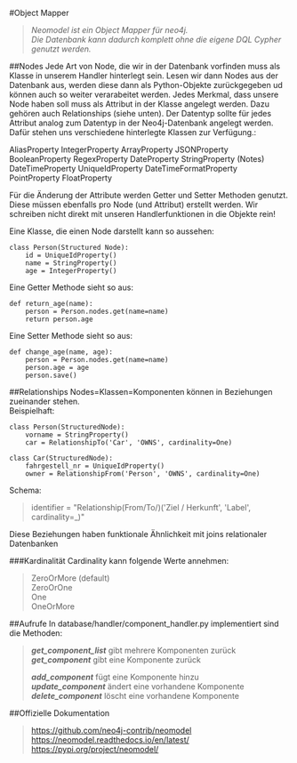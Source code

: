 #Object Mapper
>_Neomodel ist ein Object Mapper für neo4j.  
Die Datenbank kann dadurch komplett ohne die eigene DQL Cypher genutzt werden._

##Nodes
Jede Art von Node, die wir in der Datenbank vorfinden muss als Klasse in unserem Handler hinterlegt sein. Lesen wir dann Nodes aus der Datenbank aus, werden diese dann als Python-Objekte zurückgegeben ud können auch so weiter verarabeitet werden. 
Jedes Merkmal, dass unsere Node haben soll muss als Attribut in der Klasse angelegt werden. Dazu gehören auch Relationships (siehe unten). Der Datentyp sollte für jedes Attribut analog zum Datentyp in der Neo4j-Datenbank angelegt werden. Dafür stehen uns verschiedene hinterlegte Klassen zur Verfügung.:

AliasProperty	        IntegerProperty
ArrayProperty	        JSONProperty
BooleanProperty	        RegexProperty
DateProperty	        StringProperty (Notes)
DateTimeProperty        UniqueIdProperty
DateTimeFormatProperty  PointProperty
FloatProperty

Für die Änderung der Attribute werden Getter und Setter Methoden genutzt. Diese müssen ebenfalls pro Node (und Attribut) erstellt werden. Wir schreiben nicht direkt mit unseren Handlerfunktionen in die Objekte rein! 

Eine Klasse, die einen Node darstellt kann so aussehen:

```
class Person(Structured Node):
    id = UniqueIdProperty()
    name = StringProperty()
    age = IntegerProperty()
```

Eine Getter Methode sieht so aus:

```
def return_age(name):
    person = Person.nodes.get(name=name)
    return person.age
```

Eine Setter Methode sieht so aus:
```
def change_age(name, age):
    person = Person.nodes.get(name=name)
    person.age = age
    person.save()   
```

##Relationships
Nodes=Klassen=Komponenten können in Beziehungen zueinander stehen.  
Beispielhaft:
```
class Person(StructuredNode):
    vorname = StringProperty() 
    car = RelationshipTo('Car', 'OWNS', cardinality=One) 

class Car(StructuredNode):
    fahrgestell_nr = UniqueIdProperty()
    owner = RelationshipFrom('Person', 'OWNS', cardinality=One)
```
Schema:
> identifier = "Relationship(From/To/)('Ziel / Herkunft', 'Label', cardinality=_)"

Diese Beziehungen haben funktionale Ähnlichkeit mit joins relationaler Datenbanken

###Kardinalität
Cardinality kann folgende Werte annehmen:
> ZeroOrMore (default)  
> ZeroOrOne  
> One  
> OneOrMore

##Aufrufe
In database/handler/component_handler.py implementiert sind die Methoden:
> ___get_component_list___ gibt mehrere Komponenten zurück  
> ___get_component___ gibt eine Komponente zurück  
>
> ___add_component___ fügt eine Komponente hinzu  
> ___update_component___ ändert eine vorhandene Komponente  
> ___delete_component___ löscht eine vorhandene Komponente


##Offizielle Dokumentation
>https://github.com/neo4j-contrib/neomodel  
>https://neomodel.readthedocs.io/en/latest/  
>https://pypi.org/project/neomodel/  
